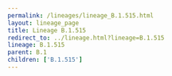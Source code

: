 ```yaml
---
permalink: /lineages/lineage_B.1.515.html
layout: lineage_page
title: Lineage B.1.515
redirect_to: ../lineage.html?lineage=B.1.515
lineage: B.1.515
parent: B.1
children: ['B.1.515']
---
```


